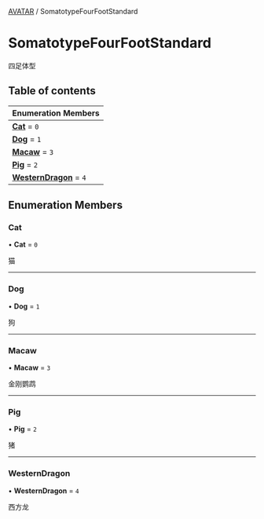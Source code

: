 [AVATAR](../groups/AVATAR.AVATAR.md) / SomatotypeFourFootStandard

# SomatotypeFourFootStandard <Badge type="tip" text="Enumeration" /> <Score text="SomatotypeFourFootStandard" />

四足体型

## Table of contents

| Enumeration Members |
| :-----|
| **[Cat](Gameplay.SomatotypeFourFootStandard.md#cat)** = ``0`` <br> |
| **[Dog](Gameplay.SomatotypeFourFootStandard.md#dog)** = ``1`` <br> |
| **[Macaw](Gameplay.SomatotypeFourFootStandard.md#macaw)** = ``3`` <br> |
| **[Pig](Gameplay.SomatotypeFourFootStandard.md#pig)** = ``2`` <br> |
| **[WesternDragon](Gameplay.SomatotypeFourFootStandard.md#westerndragon)** = ``4`` <br> |

## Enumeration Members

### Cat <Score text="Cat" /> 

• **Cat** = ``0``

猫

___

### Dog <Score text="Dog" /> 

• **Dog** = ``1``

狗

___

### Macaw <Score text="Macaw" /> 

• **Macaw** = ``3``

金刚鹦鹉

___

### Pig <Score text="Pig" /> 

• **Pig** = ``2``

猪

___

### WesternDragon <Score text="WesternDragon" /> 

• **WesternDragon** = ``4``

西方龙

